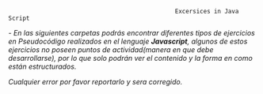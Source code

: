                                                    Excersices in Java Script

*- En las siguientes carpetas podrás encontrar diferentes tipos de ejercicios en Pseudocódigo realizados en el lenguaje **Javascript**, algunos de estos ejercicios no poseen puntos de actividad(manera en que debe desarrollarse), por lo que solo podrán ver el contenido y la forma en como están estructurados.*

*Cualquier error por favor reportarlo y sera corregido.*
